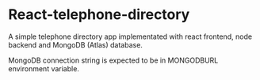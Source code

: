 # React-telephone-directory
A simple telephone directory app implementated with react frontend, node backend and MongoDB (Atlas) database.

MongoDB connection string is expected to be in MONGODBURL environment variable.
